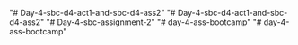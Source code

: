 "# Day-4-sbc-d4-act1-and-sbc-d4-ass2" 
"# Day-4-sbc-d4-act1-and-sbc-d4-ass2" 
"# Day-4-sbc-assignment-2" 
"# day-4-ass-bootcamp" 
"# day-4-ass-bootcamp" 
